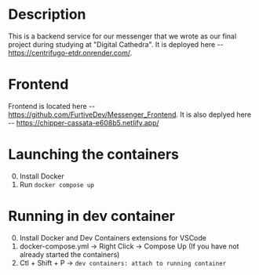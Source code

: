 # Description
This is a backend service for our messenger that we wrote as our final project during studying at "Digital Cathedra".
It is deployed here -- https://centrifugo-etdr.onrender.com/.

# Frontend
Frontend is located here -- https://github.com/FurtiveDev/Messenger_Frontend.
It is also deplyed here -- https://chipper-cassata-e608b5.netlify.app/

# Launching the containers
0. Install Docker
1. Run `docker compose up`

# Running in dev container
0. Install Docker and Dev Containers extensions for VSCode
1. docker-compose.yml -> Right Click -> Compose Up (If you have not already started the containers)
2. Ctl + Shift + P -> `dev containers: attach to running container`
